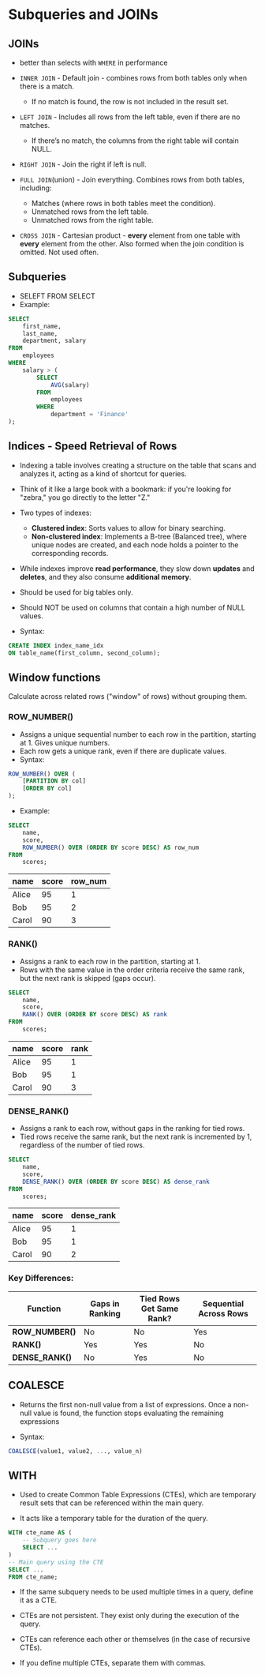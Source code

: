 # Subqueries and JOINs

## JOINs

-   better than selects with `WHERE` in performance

-   `INNER JOIN` - Default join - combines rows from both tables only when there is a match.

    -   If no match is found, the row is not included in the result set.

-   `LEFT JOIN` - Includes all rows from the left table, even if there are no matches.

    -   If there’s no match, the columns from the right table will contain NULL.

-   `RIGHT JOIN` - Join the right if left is null.

-   `FULL JOIN`(union) - Join everything. Combines rows from both tables, including:

    -   Matches (where rows in both tables meet the condition).
    -   Unmatched rows from the left table.
    -   Unmatched rows from the right table.

-   `CROSS JOIN` - Cartesian product - **every** element from one table with **every** element from the other. Also formed when the join condition is omitted. Not used often.

## Subqueries

-   SELEFT FROM SELECT
-   Example:

```sql
SELECT
    first_name,
    last_name,
    department, salary
FROM
    employees
WHERE
    salary > (
	    SELECT
            AVG(salary)
	    FROM
            employees
	    WHERE
            department = 'Finance'
);
```

## Indices - Speed Retrieval of Rows

-   Indexing a table involves creating a structure on the table that scans and analyzes it, acting as a kind of shortcut for queries.

-   Think of it like a large book with a bookmark: if you're looking for "zebra," you go directly to the letter "Z."
-   Two types of indexes:
    -   **Clustered index**: Sorts values to allow for binary searching.
    -   **Non-clustered index**: Implements a B-tree (Balanced tree), where unique nodes are created, and each node holds a pointer to the corresponding records.
-   While indexes improve **read performance**, they slow down **updates** and **deletes**, and they also consume **additional memory**.
-   Should be used for big tables only.
-   Should NOT be used on columns that contain a high number of NULL values.
-   Syntax:

```sql
CREATE INDEX index_name_idx
ON table_name(first_column, second_column);
```

## Window functions

Calculate across related rows ("window" of rows) without grouping them.

### ROW_NUMBER()

-   Assigns a unique sequential number to each row in the partition, starting at 1. Gives unique numbers.
-   Each row gets a unique rank, even if there are duplicate values.
-   Syntax:

```sql
ROW_NUMBER() OVER (
    [PARTITION BY col]
    [ORDER BY col]
);
```

-   Example:

```sql
SELECT
    name,
    score,
    ROW_NUMBER() OVER (ORDER BY score DESC) AS row_num
FROM
    scores;
```

| name  | score | row_num |
| ----- | ----- | ------- |
| Alice | 95    | 1       |
| Bob   | 95    | 2       |
| Carol | 90    | 3       |

### RANK()

-   Assigns a rank to each row in the partition, starting at 1.
-   Rows with the same value in the order criteria receive the same rank, but the next rank is skipped (gaps occur).

```sql
SELECT
    name,
    score,
    RANK() OVER (ORDER BY score DESC) AS rank
FROM
    scores;
```

| name  | score | rank |
| ----- | ----- | ---- |
| Alice | 95    | 1    |
| Bob   | 95    | 1    |
| Carol | 90    | 3    |

### DENSE_RANK()

-   Assigns a rank to each row, without gaps in the ranking for tied rows.
-   Tied rows receive the same rank, but the next rank is incremented by 1, regardless of the number of tied rows.

```sql
SELECT
	name,
	score,
	DENSE_RANK() OVER (ORDER BY score DESC) AS dense_rank
FROM
	scores;
```

| name  | score | dense_rank |
| ----- | ----- | ---------- |
| Alice | 95    | 1          |
| Bob   | 95    | 1          |
| Carol | 90    | 2          |

### Key Differences:

| Function         | Gaps in Ranking | Tied Rows Get Same Rank? | Sequential Across Rows |
| ---------------- | --------------- | ------------------------ | ---------------------- |
| **ROW_NUMBER()** | No              | No                       | Yes                    |
| **RANK()**       | Yes             | Yes                      | No                     |
| **DENSE_RANK()** | No              | Yes                      | No                     |

## COALESCE

-   Returns the first non-null value from a list of expressions. Once a non-null value is found, the function stops evaluating the remaining expressions

-   Syntax:

```sql
COALESCE(value1, value2, ..., value_n)
```

## WITH

-   Used to create Common Table Expressions (CTEs), which are temporary result sets that can be referenced within the main query.

-   It acts like a temporary table for the duration of the query.

```sql
WITH cte_name AS (
    -- Subquery goes here
    SELECT ...
)
-- Main query using the CTE
SELECT ...
FROM cte_name;
```

-   If the same subquery needs to be used multiple times in a query, define it as a CTE.

-   CTEs are not persistent. They exist only during the execution of the query.

-   CTEs can reference each other or themselves (in the case of recursive CTEs).

-   If you define multiple CTEs, separate them with commas.

